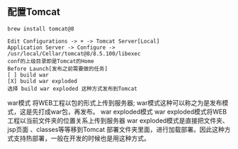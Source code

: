 
## 配置Tomcat

```
brew install tomcat@8

Edit Configurations -> + -> Tomcat Server[Local]
Application Server -> Configure -> /usr/local/Cellar/tomcat@8/8.5.100/libexec
conf的上级目录即是Tomcat的Home
Before Launch[发布之前需要做的任务]
[ ] build war
[X] build war exploded
选择 build war exploded 这种方式发布到Tomcat
```
war模式
将WEB工程以包的形式上传到服务器;
war模式这种可以称之为是发布模式，这是先打成war包，再发布。
war exploded模式
war exploded模式将WEB工程以当前文件夹的位置关系上传到服务器
war exploded模式是直接把文件夹、jsp页面 、classes等等移到Tomcat 部署文件夹里面，进行加载部署。因此这种方式支持热部署，一般在开发的时候也是用这种方式。